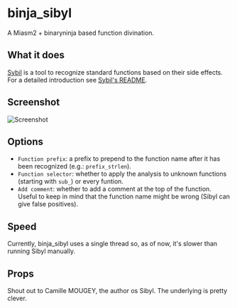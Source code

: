 # binja_sibyl

A Miasm2 + binaryninja based function divination.

## What it does

[Sybil](https://github.com/cea-sec/Sibyl) is a tool to recognize standard functions based on their side effects.
For a detailed introduction see [Sybil's README](https://github.com/cea-sec/Sibyl/blob/master/README.md).

## Screenshot

![Screenshot](https://user-images.githubusercontent.com/1985669/31853411-16df2d64-b688-11e7-91be-fc5ac8d08ab5.png)

## Options

- `Function prefix`: a prefix to prepend to the function name after it has been recognized (e.g.: `prefix_strlen`).
- `Function selector`: whether to apply the analysis to unknown functions (starting with `sub_`) or every funtion.
- `Add comment`: whether to add a comment at the top of the function. Useful to keep in mind that the function name might be wrong (Sibyl can give false positives).

## Speed

Currently, binja_sibyl uses a single thread so, as of now, it's slower than running Sibyl manually.

## Props

Shout out to Camille MOUGEY, the author os Sibyl.
The underlying is pretty clever.
